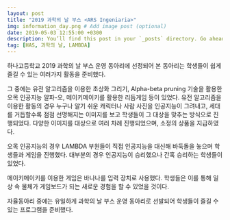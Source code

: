 ```yaml
---
layout: post
title: "2019 과학의 날 부스 <ARS Ingeniaria>"
img: information_day.png # Add image post (optional)
date: 2019-05-03 12:55:00 +0300
description: You’ll find this post in your `_posts` directory. Go ahead and edit it and re-build the site to see your changes. # Add post description (optional)
tag: [HAS, 과학의 날, LAMBDA]
---
```

  하나고등학교 2019 과학의 날 부스 운영 동아리에 선정되어 본 동아리는 학생들이 쉽게 즐길 수 있는 여러가지 활동을 준비했다.

  그 중에는 유전 알고리즘을 이용한 초상화 그리기, Alpha-beta pruning 기술을 활용한 오목 인공지능 알파-오, 메이키메이키를 활용한 리듬게임 등이 있었다. 유전 알고리즘을 이용한 활동의 경우 누구나 알기 쉬운 캐릭터나 사람 사진을 인공지능이 그려내고, 세대를 거듭할수록 점점 선명해지는 이미지를 보고 학생들이 그 대상을 맞추는 방식으로 진행되었다. 다양한 이미지를 대상으로 여러 차례 진행되었으며, 소정의 상품을 지급하였다.

  오목 인공지능의 경우 LAMBDA 부원들이 직접 인공지능을 대신해 바둑돌을 놓으며 학생들과 게임을 진행했다. 대부분의 경우 인공지능이 승리했으나 간혹 승리하는 학생들이 있었다.

  메이키메이키를 이용한 게임은 바나나를 입력 장치로 사용했다. 학생들은 이를 통해 일상 속 물체가 게임보드가 되는 새로운 경험을 할 수 있었을 것이다.

  자율동아리 중에는 유일하게 과학의 날 부스 운영 동아리로 선발되어 학생들이 즐길 수 있는 프로그램을 준비했다.